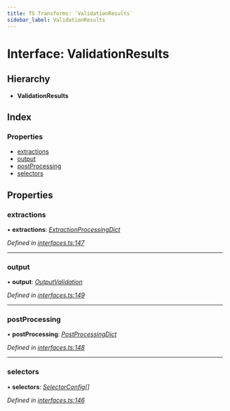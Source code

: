 ```yaml
---
title: TS Transforms: `ValidationResults`
sidebar_label: ValidationResults
---
```


# Interface: ValidationResults

## Hierarchy

* **ValidationResults**

## Index

### Properties

* [extractions](validationresults.md#extractions)
* [output](validationresults.md#output)
* [postProcessing](validationresults.md#postprocessing)
* [selectors](validationresults.md#selectors)

## Properties

###  extractions

• **extractions**: *[ExtractionProcessingDict](extractionprocessingdict.md)*

*Defined in [interfaces.ts:147](https://github.com/terascope/teraslice/blob/f95bb5556/packages/ts-transforms/src/interfaces.ts#L147)*

___

###  output

• **output**: *[OutputValidation](outputvalidation.md)*

*Defined in [interfaces.ts:149](https://github.com/terascope/teraslice/blob/f95bb5556/packages/ts-transforms/src/interfaces.ts#L149)*

___

###  postProcessing

• **postProcessing**: *[PostProcessingDict](postprocessingdict.md)*

*Defined in [interfaces.ts:148](https://github.com/terascope/teraslice/blob/f95bb5556/packages/ts-transforms/src/interfaces.ts#L148)*

___

###  selectors

• **selectors**: *[SelectorConfig](selectorconfig.md)[]*

*Defined in [interfaces.ts:146](https://github.com/terascope/teraslice/blob/f95bb5556/packages/ts-transforms/src/interfaces.ts#L146)*
